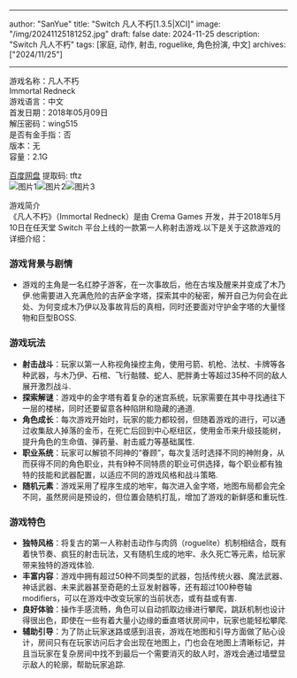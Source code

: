 
---
author: "SanYue"
title: "Switch 凡人不朽[1.3.5|XCI]"
image: "/img/20241125181252.jpg"
draft: false
date: 2024-11-25
description: "Switch 凡人不朽"
tags: [家庭, 动作, 射击, roguelike, 角色扮演, 中文]
archives: ["2024/11/25"]

---

游戏名称：凡人不朽   
Immortal Redneck    
游戏语言：中文  
首发日期：2018年05月09日  
解压密码：wing515  
是否有金手指：否  
版本：无   
容量：2.1G

[百度网盘](https://pan.baidu.com/s/15zBbAT3_YqXGKpace9z_Hw) 提取码: tftz  
![图片1](/img/107298.jpg)![图片2](/img/ff7c79.jpg)![图片3](/img/621604.jpg)  

游戏简介  
《凡人不朽》（Immortal Redneck）是由 Crema Games 开发，并于2018年5月10日在任天堂 Switch 平台上线的一款第一人称射击游戏.以下是关于这款游戏的详细介绍：

### 游戏背景与剧情
- 游戏的主角是一名红脖子游客，在一次事故后，他在古埃及醒来并变成了木乃伊.他需要进入充满危险的吉萨金字塔，探索其中的秘密，解开自己为何会在此处、为何变成木乃伊以及事故背后的真相，同时还要面对守护金字塔的大量怪物和巨型BOSS.

### 游戏玩法
- **射击战斗**：玩家以第一人称视角操控主角，使用弓箭、机枪、法杖、卡牌等各种武器，与木乃伊、石棺、飞行骷髅、蛇人、肥胖勇士等超过35种不同的敌人展开激烈战斗.
- **探索解谜**：游戏中的金字塔有着复杂的迷宫系统，玩家需要在其中寻找通往下一层的楼梯，同时还要留意各种陷阱和隐藏的通道.
- **角色成长**：每次游戏开始时，玩家的能力都较弱，但随着游戏的进行，可以通过收集敌人掉落的金币，在死亡后回到中心枢纽区，使用金币来升级技能树，提升角色的生命值、弹药量、射击威力等基础属性.
- **职业系统**：玩家可以解锁不同神的“眷顾”，每次复活时选择不同的神附身，从而获得不同的角色职业，共有9种不同特质的职业可供选择，每个职业都有独特的技能和武器配置，以适应不同的游戏风格和战斗策略.
- **随机元素**：游戏采用了程序生成的地牢，每次进入金字塔，地图布局都会完全不同，虽然房间是预设的，但位置会随机打乱，增加了游戏的新鲜感和重玩性.

### 游戏特色
- **独特风格**：将复古的第一人称射击动作与肉鸽（roguelite）机制相结合，既有着快节奏、疯狂的射击玩法，又有随机生成的地牢、永久死亡等元素，给玩家带来独特的游戏体验.
- **丰富内容**：游戏中拥有超过50种不同类型的武器，包括传统火器、魔法武器、神话武器、未来武器甚至奇葩的土豆发射器等，还有超过100种卷轴 modifiers，可以在游戏中改变玩家的当前状态，或有益或有害.
- **良好体验**：操作手感流畅，角色可以自动抓取边缘进行攀爬，跳跃机制也设计得很出色，即使在一些有着大量小边缘的垂直塔状房间中，玩家也能轻松攀爬.
- **辅助引导**：为了防止玩家迷路或感到沮丧，游戏在地图和引导方面做了贴心设计，房间只有在玩家访问后才会出现在地图上，门也会在地图上清晰标记，并且当玩家在复杂房间中找不到最后一个需要消灭的敌人时，游戏会通过墙壁显示敌人的轮廓，帮助玩家追踪.
